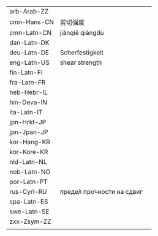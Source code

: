 | | | |
|-|-|-|
| arb-Arab-ZZ |  |  |
| cmn-Hans-CN | 剪切强度 |  |
| cmn-Latn-CN | jiǎnqiē qiángdù |  |
| dan-Latn-DK |  |  |
| deu-Latn-DE | Scherfestigkeit |  |
| eng-Latn-US | shear strength |  |
| fin-Latn-FI |  |  |
| fra-Latn-FR |  |  |
| heb-Hebr-IL |  |  |
| hin-Deva-IN |  |  |
| ita-Latn-IT |  |  |
| jpn-Hrkt-JP |  |  |
| jpn-Jpan-JP |  |  |
| kor-Hang-KR |  |  |
| kor-Kore-KR |  |  |
| nld-Latn-NL |  |  |
| nob-Latn-NO |  |  |
| por-Latn-PT |  |  |
| rus-Cyrl-RU | преде́л про́чности на сдвиг |  |
| spa-Latn-ES |  |  |
| swe-Latn-SE |  |  |
| zxx-Zsym-ZZ |  |  |
|  |  |  |
